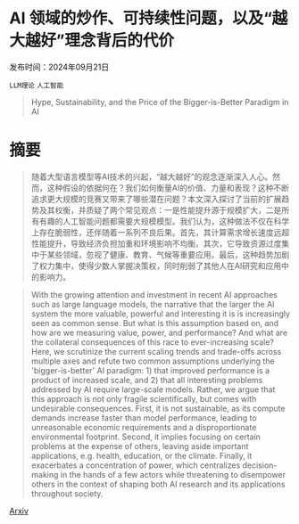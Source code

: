 # AI 领域的炒作、可持续性问题，以及“越大越好”理念背后的代价

发布时间：2024年09月21日

`LLM理论` `人工智能`

> Hype, Sustainability, and the Price of the Bigger-is-Better Paradigm in AI

# 摘要

> 随着大型语言模型等AI技术的兴起，“越大越好”的观念逐渐深入人心。然而，这种假设的依据何在？我们如何衡量AI的价值、力量和表现？这种不断追求更大规模的竞赛又带来了哪些潜在问题？本文深入探讨了当前的扩展趋势及其权衡，并质疑了两个常见观点：一是性能提升源于规模扩大，二是所有有趣的人工智能问题都需要大规模模型。我们认为，这种做法不仅在科学上存在脆弱性，还伴随着一系列不良后果。首先，其计算需求增长速度远超性能提升，导致经济负担加重和环境影响不均衡。其次，它导致资源过度集中于某些领域，忽视了健康、教育、气候等重要应用。最后，这种趋势加剧了权力集中，使得少数人掌握决策权，同时削弱了其他人在AI研究和应用中的影响力。

> With the growing attention and investment in recent AI approaches such as large language models, the narrative that the larger the AI system the more valuable, powerful and interesting it is is increasingly seen as common sense. But what is this assumption based on, and how are we measuring value, power, and performance? And what are the collateral consequences of this race to ever-increasing scale? Here, we scrutinize the current scaling trends and trade-offs across multiple axes and refute two common assumptions underlying the 'bigger-is-better' AI paradigm: 1) that improved performance is a product of increased scale, and 2) that all interesting problems addressed by AI require large-scale models. Rather, we argue that this approach is not only fragile scientifically, but comes with undesirable consequences. First, it is not sustainable, as its compute demands increase faster than model performance, leading to unreasonable economic requirements and a disproportionate environmental footprint. Second, it implies focusing on certain problems at the expense of others, leaving aside important applications, e.g. health, education, or the climate. Finally, it exacerbates a concentration of power, which centralizes decision-making in the hands of a few actors while threatening to disempower others in the context of shaping both AI research and its applications throughout society.

[Arxiv](https://arxiv.org/abs/2409.14160)